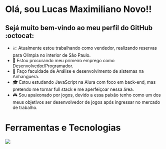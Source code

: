 # Olá, sou Lucas Maximiliano Novo!! 
## Sejá muito bem-vindo ao meu perfil do GitHub :octocat:

- :chart_with_upwards_trend: Atualmente estou trabalhando como vendedor, realizando reservas para Olimpia no interior de São Paulo.
- :mag_right: Estou procurando meu primeiro emprego como Desenvolvedor/Programador.
- :book: Faço faculdade de Análise e desenvolvimento de sistemas na Anhanguera.
- :mortar_board: Estou estudando JavaScript na Alura com foco em back-end, mas pretendo me tornar full stack e me aperfeiçoar nessa área.
- :video_game: Sou apaixonado por jogos, devido a essa paixão tenho como um dos meus objetivos ser desenvolvedor de jogos após ingressar no mercado de trabalho. 

# Ferramentas e Tecnologias
<img src="https://cdn.jsdelivr.net/gh/devicons/devicon@latest/icons/trêsdsmax/trêsdsmax-original.svg" />
